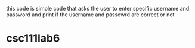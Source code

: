 this code is simple code that asks the user to enter specific username and password
and print if the username and passowrd are correct or not
# csc111lab6